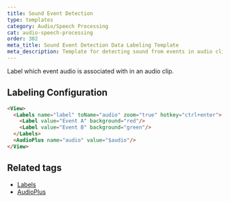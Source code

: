 ```yaml
---
title: Sound Event Detection
type: templates
category: Audio/Speech Processing
cat: audio-speech-processing
order: 302
meta_title: Sound Event Detection Data Labeling Template
meta_description: Template for detecting sound from events in audio clips with Label Studio for your machine learning and data science projects.
---
```


Label which event audio is associated with in an audio clip. 

## Labeling Configuration

```html
<View>
  <Labels name="label" toName="audio" zoom="true" hotkey="ctrl+enter">
    <Label value="Event A" background="red"/>
    <Label value="Event B" background="green"/>
  </Labels>
  <AudioPlus name="audio" value="$audio"/>
</View>
```

## Related tags

- [Labels](/tags/labels.html)
- [AudioPlus](/tags/audioplus.html)